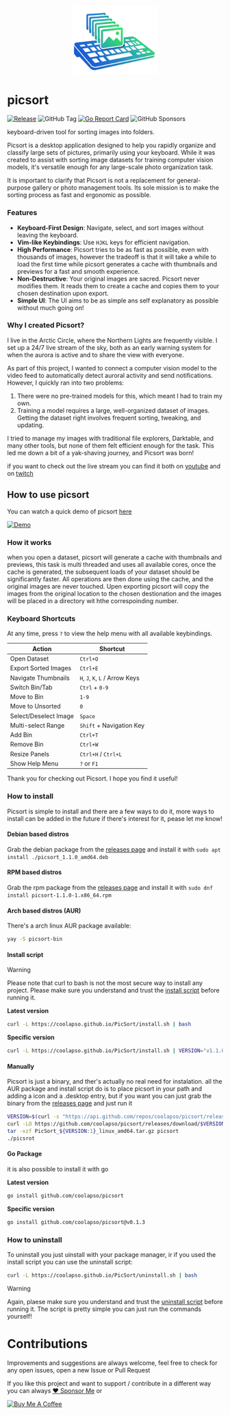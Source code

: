 <p align="center">
  <img src="https://github.com/coolapso/picsort/blob/main/media/logo.png" width="200" >
</p>

# picsort
[![Release](https://github.com/coolapso/picsort/actions/workflows/release.yaml/badge.svg?branch=main)](https://github.com/coolapso/picsort/actions/workflows/release.yaml)
![GitHub Tag](https://img.shields.io/github/v/tag/coolapso/picsort?logo=semver&label=semver&labelColor=gray&color=green)
[![Go Report Card](https://goreportcard.com/badge/github.com/coolapso/picsort)](https://goreportcard.com/report/github.com/coolapso/picsort)
![GitHub Sponsors](https://img.shields.io/github/sponsors/coolapso?style=flat&logo=githubsponsors)

keyboard-driven tool for sorting images into folders.

Picsort is a desktop application designed to help you rapidly organize and classify large sets of pictures, primarily using your keyboard. While it was created to assist with sorting image datasets for training computer vision models, it's versatile enough for any large-scale photo organization task.

It is important to clarify that Picsort is not a replacement for general-purpose gallery or photo management tools. Its sole mission is to make the sorting process as fast and ergonomic as possible.

### Features

*   **Keyboard-First Design**: Navigate, select, and sort images without leaving the keyboard.
*   **Vim-like Keybindings**: Use `HJKL` keys for efficient navigation.
*   **High Performance**: Picsort tries to be as fast as possible, even with thousands of images, however the tradeoff is that it will take a while to load the first time while picsort generates a cache with thumbnails and previews for a fast and smooth experience.
*   **Non-Destructive**: Your original images are sacred. Picsort never modifies them. It reads them to create a cache and copies them to your chosen destination upon export.
*   **Simple UI**: The UI aims to be as simple ans self explanatory as possible without much going on!

### Why I created Picsort?

I live in the Arctic Circle, where the Northern Lights are frequently visible. I set up a 24/7 live stream of the sky, both as an early warning system for when the aurora is active and to share the view with everyone.

As part of this project, I wanted to connect a computer vision model to the video feed to automatically detect auroral activity and send notifications. However, I quickly ran into two problems:

1.  There were no pre-trained models for this, which meant I had to train my own.
2.  Training a model requires a large, well-organized dataset of images. Getting the dataset right involves frequent sorting, tweaking, and updating.

I tried to manage my images with traditional file explorers, Darktable, and many other tools, but none of them felt efficient enough for the task. This led me down a bit of a yak-shaving journey, and Picsort was born!

if you want to check out the live stream you can find it both on [youtube](https://youtube.com/@thearcticskies) and on [twitch](https://twitch.tv/thearcticskies)

## How to use picsort

You can watch a quick demo of picsort [here](https://youtu.be/HdG0HuAClu0)

[![Demo](https://img.youtube.com/vi/HdG0HuAClu0/0.jpg)](https://www.youtube.com/watch?v=HdG0HuAClu0)

### How it works

when you open a dataset, picsort will generate a cache with thumbnails and previews, this task is multi threaded and uses all available cores, once the cache is generated, the subsequent loads of your dataset should be significantly faster. All operations are then done using the cache, and the original images are never touched. Upen exporting picsort will copy the images from the original location to the chosen destionation and the images will be placed in a directory wit hthe correspoinding number.

### Keyboard Shortcuts

At any time, press `?` to view the help menu with all available keybindings.

| Action                 | Shortcut                       |
| ---------------------- | ------------------------------ |
| Open Dataset           | `Ctrl+O`                       |
| Export Sorted Images   | `Ctrl+E`                       |
| Navigate Thumbnails    | `H`, `J`, `K`, `L` / Arrow Keys|
| Switch Bin/Tab         | `Ctrl` + `0-9`                 |
| Move to Bin            | `1-9`                          |
| Move to Unsorted       | `0`                            |
| Select/Deselect Image  | `Space`                        |
| Multi-select Range     | `Shift` + Navigation Key       |
| Add Bin                | `Ctrl+T`                       |
| Remove Bin             | `Ctrl+W`                       |
| Resize Panels          | `Ctrl+H` / `Ctrl+L`            |
| Show Help Menu         | `?` or `F1`                    |

Thank you for checking out Picsort. I hope you find it useful!

### How to install

Picsort is simple to install and there are a few ways to do it, more ways to install can be added in the future if there's interest for it, pease let me know!

#### Debian based distros

Grab the debian package from the [releases page](https://github.com/coolapso/PicSort/releases) and install it with `sudo apt install ./picsort_1.1.0_amd64.deb`

#### RPM based distros

Grab the rpm package from the [releases page](https://github.com/coolapso/PicSort/releases) and install it with `sudo dnf install picsort-1.1.0-1.x86_64.rpm`

#### Arch based distros (AUR)

There's a arch linux AUR package available: 

```bash
yay -S picsort-bin
```

#### Install script

> [!WARNING] 
> Please note that curl to bash is not the most secure way to install any project. Please make sure you understand and trust the [install script](https://github.com/coolapso/picsort/blob/main/build/install.sh) before running it.

**Latest version**
```bash
curl -L https://coolapso.github.io/PicSort/install.sh | bash
```

**Specific version**
```bash
curl -L https://coolapso.github.io/PicSort/install.sh | VERSION="v1.1.0" bash
```
#### Manually

Picsort is just a binary, and ther's actually no real need for instalation. 
all the AUR package and install script do is to place picsort in your path and adding a icon and a .desktop entry, but if you want you can just grab the binary from the [releases page](https://github.com/coolapso/PicSort/releases) and just run it

```bash
VERSION=$(curl -s "https://api.github.com/repos/coolapso/picsort/releases/latest" | grep '"tag_name":' | sed -E 's/.*"([^"]+)".*/\1/')
curl -LO https://github.com/coolapso/picsort/releases/download/$VERSION/PicSort_"${VERSION:1}"_linux_amd64.tar.gz
tar -xzf PicSort_${VERSION:1}_linux_amd64.tar.gz picsort
./picsrot
```

#### Go Package

it is also possible to install it with go 

**Latest version**
```bash
go install github.com/coolapso/picsort
```

**Specific version**
```bash
go install github.com/coolapso/picsort@v0.1.3
```

### How to uninstall

To uninstall you just uinstall with your package manager, ir if you used the install script you can use the uninstall script: 

```bash
curl -L https://coolapso.github.io/PicSort/uninstall.sh | bash
```

> [!WARNING] 
> Again, plaese make sure you understand and trust the [uninstall script](https://github.com/coolapso/picsort/blob/main/build/uninstall.sh) before running it. The script is pretty simple you can just run the commands yourself!


# Contributions

Improvements and suggestions are always welcome, feel free to check for any open issues, open a new Issue or Pull Request

If you like this project and want to support / contribute in a different way you can always [:heart: Sponsor Me](https://github.com/sponsors/coolapso) or

<a href="https://www.buymeacoffee.com/coolapso" target="_blank">
  <img src="https://cdn.buymeacoffee.com/buttons/default-yellow.png" alt="Buy Me A Coffee" style="height: 51px !important;width: 217px !important;" />
</a>
